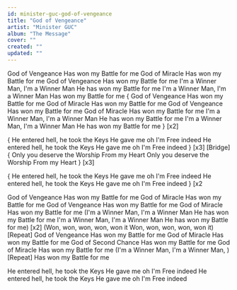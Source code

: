```yaml
---
id: minister-guc-god-of-vengeance
title: "God of Vengeance"
artist: "Minister GUC"
album: "The Message"
cover: ""
created: ""
updated: ""
---
```


God of Vengeance
Has won my Battle for me
God of Miracle
Has won my Battle for me
God of Vengeance
Has won my Battle for me
I'm a Winner Man, I'm a Winner Man
He has won my Battle for me
I'm a Winner Man, I'm a Winner Man
Has won my Battle for me
{ God of Vengeance
Has won my Battle for me
God of Miracle
Has won my Battle for me
God of Vengeance
Has won my Battle for me
God of Miracle
Has won my Battle for me
I'm a Winner Man, I'm a Winner Man
He has won my Battle for me
I'm a Winner Man, I'm a Winner Man
He has won my Battle for me } [x2]

{ He entered hell, he took the Keys
He gave me oh
I'm Free indeed
He entered hell, he took the Keys
He gave me oh
I'm Free indeed } [x3]
[Bridge]
{ Only you deserve the Worship
From my Heart
Only you deserve the Worship
From my Heart } [x3]

{ He entered hell, he took the Keys
He gave me oh
I'm Free indeed
He entered hell, he took the Keys
He gave me oh
I'm Free indeed } [x2

God of Vengeance
Has won my Battle for me
God of Miracle
Has won my Battle for me
God of Vengeance
Has won my Battle for me
God of Miracle
Has won my Battle for me
(I'm a Winner Man, I'm a Winner Man
He has won my Battle for me
I'm a Winner Man, I'm a Winner Man
He has won my Battle for me) [x2]
(Won, won, won, won, won it
Won, won, won, won, won it) [Repeat]
God of Vengeance
Has won my Battle for me
God of Miracle
Has won my Battle for me
God of Second Chance
Has won my Battle for me
God of Miracle
Has won my Battle for me
(I'm a Winner Man,
I'm a Winner Man, ) [Repeat]
Has won my Battle for me

He entered hell, he took the Keys
He gave me oh
I'm Free indeed
He entered hell, he took the Keys
He gave me oh
I'm Free indeed